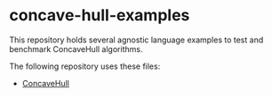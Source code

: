 # concave-hull-examples

This repository holds several agnostic language examples to test and benchmark ConcaveHull algorithms.

The following repository uses these files:

* [ConcaveHull](https://github.com/furstenheim/ConcaveHull)
